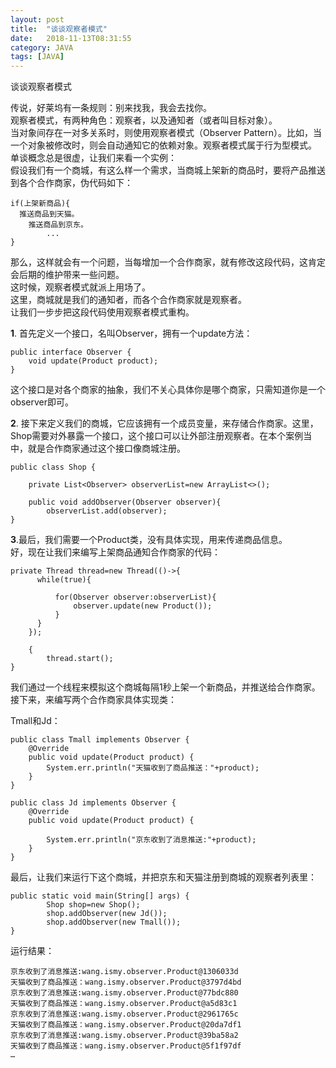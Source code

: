 ```yaml
---
layout: post
title:  "谈谈观察者模式"
date:   2018-11-13T08:31:55
category: JAVA
tags: [JAVA]
---
```


谈谈观察者模式

<p>传说，好莱坞有一条规则：别来找我，我会去找你。<br>观察者模式，有两种角色：观察者，以及通知者（或者叫目标对象）。<br>当对象间存在一对多关系时，则使用观察者模式（Observer Pattern）。比如，当一个对象被修改时，则会自动通知它的依赖对象。观察者模式属于行为型模式。<br>单谈概念总是很虚，让我们来看一个实例：<br>假设我们有一个商城，有这么样一个需求，当商城上架新的商品时，要将产品推送到各个合作商家，伪代码如下：</p><pre><code>if(上架新商品){<br>	推送商品到天猫。<br>	推送商品到京东。<br>        ...<br>}</code></pre><p>那么，这样就会有一个问题，当每增加一个合作商家，就有修改这段代码，这肯定会后期的维护带来一些问题。<br>这时候，观察者模式就派上用场了。<br>这里，商城就是我们的通知者，而各个合作商家就是观察者。<br>让我们一步步把这段代码使用观察者模式重构。</p><p><span style="font-weight: bold;">1</span>.	首先定义一个接口，名叫Observer，拥有一个update方法：</p><pre><code>public interface Observer {<br>    void update(Product product);<br>}</code></pre><p>这个接口是对各个商家的抽象，我们不关心具体你是哪个商家，只需知道你是一个observer即可。</p><p><span style="font-weight: bold;">2</span>.	接下来定义我们的商城，它应该拥有一个成员变量，来存储合作商家。这里，Shop需要对外暴露一个接口，这个接口可以让外部注册观察者。在本个案例当中，就是合作商家通过这个接口像商城注册。</p><pre><code>public class Shop {<br><br>    private List&lt;Observer&gt; observerList=new ArrayList&lt;&gt;();<br><br>    public void addObserver(Observer observer){<br>        observerList.add(observer);<br>}</code></pre><p><span style="font-weight: bold;">3</span>.最后，我们需要一个Product类，没有具体实现，用来传递商品信息。<br>好，现在让我们来编写上架商品通知合作商家的代码：</p><pre><code>private Thread thread=new Thread(()-&gt;{<br>      while(true){<br><br>          for(Observer observer:observerList){<br>              observer.update(new Product());<br>          }<br>      }<br>    });<br><br>    {<br>        thread.start();<br>}</code></pre><p>我们通过一个线程来模拟这个商城每隔1秒上架一个新商品，并推送给合作商家。<br>接下来，来编写两个合作商家具体实现类：</p><p>Tmall和Jd：</p><pre><code>public class Tmall implements Observer {<br>    @Override<br>    public void update(Product product) {<br>        System.err.println("天猫收到了商品推送："+product);<br>    }<br>}</code></pre><pre><code>public class Jd implements Observer {<br>    @Override<br>    public void update(Product product) {<br><br>        System.err.println("京东收到了消息推送:"+product);<br>    }<br>}</code></pre><p>最后，让我们来运行下这个商城，并把京东和天猫注册到商城的观察者列表里：</p><pre><code>public static void main(String[] args) {<br>        Shop shop=new Shop();<br>        shop.addObserver(new Jd());<br>        shop.addObserver(new Tmall());<br>}</code></pre><p>运行结果：</p><pre><code>京东收到了消息推送:wang.ismy.observer.Product@1306033d<br>天猫收到了商品推送：wang.ismy.observer.Product@3797d4bd<br>京东收到了消息推送:wang.ismy.observer.Product@77bdc880<br>天猫收到了商品推送：wang.ismy.observer.Product@a5d83c1<br>京东收到了消息推送:wang.ismy.observer.Product@2961765c<br>天猫收到了商品推送：wang.ismy.observer.Product@20da7df1<br>京东收到了消息推送:wang.ismy.observer.Product@39ba58a2<br>天猫收到了商品推送：wang.ismy.observer.Product@5f1f97df<br>…</code></pre><p><br></p><style>
<!--
 /* Font Definitions */
 @font-face
	{font-family:Helvetica;
	panose-1:2 11 6 4 2 2 2 2 2 4;
	mso-font-charset:0;
	mso-generic-font-family:swiss;
	mso-font-pitch:variable;
	mso-font-signature:-536858881 -1073711013 9 0 511 0;}
@font-face
	{font-family:"Cambria Math";
	panose-1:2 4 5 3 5 4 6 3 2 4;
	mso-font-charset:0;
	mso-generic-font-family:roman;
	mso-font-pitch:variable;
	mso-font-signature:3 0 0 0 1 0;}
@font-face
	{font-family:等线;
	panose-1:2 1 6 0 3 1 1 1 1 1;
	mso-font-alt:DengXian;
	mso-font-charset:134;
	mso-generic-font-family:auto;
	mso-font-pitch:variable;
	mso-font-signature:-1610612033 953122042 22 0 262159 0;}
@font-face
	{font-family:"\@等线";
	panose-1:2 1 6 0 3 1 1 1 1 1;
	mso-font-charset:134;
	mso-generic-font-family:auto;
	mso-font-pitch:variable;
	mso-font-signature:-1610612033 953122042 22 0 262159 0;}
 /* Style Definitions */
 p.MsoNormal, li.MsoNormal, div.MsoNormal
	{mso-style-unhide:no;
	mso-style-qformat:yes;
	mso-style-parent:"";
	margin:0cm;
	margin-bottom:.0001pt;
	text-align:justify;
	text-justify:inter-ideograph;
	mso-pagination:none;
	font-size:10.5pt;
	mso-bidi-font-size:11.0pt;
	font-family:等线;
	mso-ascii-font-family:等线;
	mso-ascii-theme-font:minor-latin;
	mso-fareast-font-family:等线;
	mso-fareast-theme-font:minor-fareast;
	mso-hansi-font-family:等线;
	mso-hansi-theme-font:minor-latin;
	mso-bidi-font-family:"Times New Roman";
	mso-bidi-theme-font:minor-bidi;
	mso-font-kerning:1.0pt;}
.MsoChpDefault
	{mso-style-type:export-only;
	mso-default-props:yes;
	font-family:等线;
	mso-bidi-font-family:"Times New Roman";
	mso-bidi-theme-font:minor-bidi;}
 /* Page Definitions */
 @page
	{mso-page-border-surround-header:no;
	mso-page-border-surround-footer:no;}
@page WordSection1
	{size:612.0pt 792.0pt;
	margin:72.0pt 90.0pt 72.0pt 90.0pt;
	mso-header-margin:36.0pt;
	mso-footer-margin:36.0pt;
	mso-paper-source:0;}
div.WordSection1
	{page:WordSection1;}
-->
</style>
